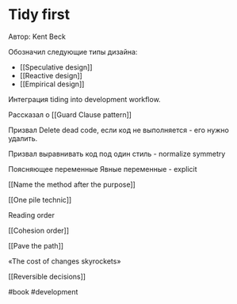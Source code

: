 # Tidy first

Автор: Kent Beck

Обозначил следующие типы дизайна:
- [[Speculative design]]
- [[Reactive design]]
- [[Empirical design]]

Интеграция tiding into development workflow.

Рассказал о [[Guard Clause pattern]]

Призвал Delete dead code, если код не выполняется - его нужно удалить.

Призвал выравнивать код под один стиль - normalize symmetry 

Поясняющее переменные
Явные переменные - explicit

[[Name the method after the purpose]]

[[One pile technic]]

Reading order 

[[Cohesion order]]

[[Pave the path]]

«The cost of changes skyrockets»

[[Reversible decisions]]

#book #development 